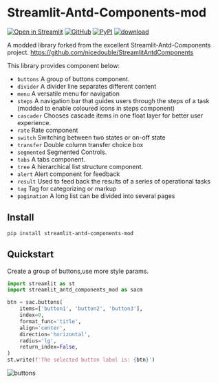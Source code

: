 # Streamlit-Antd-Components-mod

[![Open in Streamlit][share_badge]][share_link]
[![GitHub][github_badge]][github_link]
[![PyPI][pypi_badge]][pypi_link]
[![download][download_badge]][download_link]

A modded library forked from the excellent Streamlit-Antd-Components project. https://github.com/nicedouble/StreamlitAntdComponents

This library provides component below:

- `buttons` A group of buttons component.
- `divider` A divider line separates different content
- `menu` A versatile menu for navigation
- `steps` A navigation bar that guides users through the steps of a task (modded to enable coloured icons in steps component)
- `cascader` Chooses cascade items in one float layer for better user experience.
- `rate` Rate component
- `switch` Switching between two states or on-off state
- `transfer` Double column transfer choice box
- `segmented` Segmented Controls.
- `tabs` A tabs component.
- `tree` A hierarchical list structure component.
- `alert` Alert component for feedback
- `result` Used to feed back the results of a series of operational tasks
- `tag` Tag for categorizing or markup
- `pagination` A long list can be divided into several pages

## Install

```shell script
pip install streamlit-antd-components-mod
```

## Quickstart

Create a group of buttons,use more style params.

```python
import streamlit as st
import streamlit_antd_components_mod as sacm

btn = sac.buttons(
    items=['button1', 'button2', 'button3'],
    index=0,
    format_func='title',
    align='center',
    direction='horizontal',
    radius='lg',
    return_index=False,
)
st.write(f'The selected button label is: {btn}')
```

![buttons](./img/buttons.jpg)

[share_badge]: https://static.streamlit.io/badges/streamlit_badge_black_white.svg
[share_link]: https://nicedouble-streamlitantdcomponentsdemo-app-middmy.streamlit.app/
[github_badge]: https://badgen.net/badge/icon/GitHub?icon=github&color=black&label
[github_link]: https://github.com/Cocopuffff/StreamlitAntdComponents
[pypi_badge]: https://badgen.net/pypi/v/streamlit-antd-components-mod
[pypi_link]: https://pypi.org/project/streamlit-antd-components-mod/
[download_badge]: https://badgen.net/pypi/dm/streamlit-antd-components-mod
[download_link]: https://pypi.org/project/streamlit-antd-components-mod/#files
